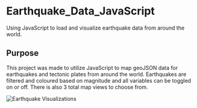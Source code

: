 # Earthquake_Data_JavaScript
Using JavaScript to load and visualize earthquake data from around the world. 


## Purpose
This project was made to utilize JavaScript to map geoJSON data for earthquakes and tectonic plates from around the world. Earthquakes are filtered and coloured based on magnitude and all variables can be toggled on or off. There is also 3 total map views to choose from. 


![Earthquake Visualizations](https://user-images.githubusercontent.com/107723677/223003186-67ea88a0-5401-43d8-a3a1-e62b99f9b692.PNG)
